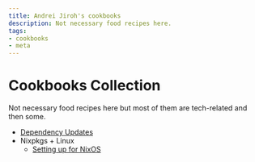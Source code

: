 ```yaml
---
title: Andrei Jiroh's cookbooks
description: Not necessary food recipes here.
tags:
- cookbooks
- meta
---
```


# Cookbooks Collection

Not necessary food recipes here but most of them are tech-related and then
some.

* [Dependency Updates](./dep-update.md)
* Nixpkgs + Linux
    * [Setting up for NixOS](./linux/nixpkgs/setup-new-machine.md)
